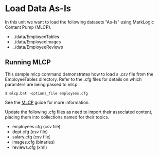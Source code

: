 # Load Data As-Is

In this unit we want to load the following datasets "As-Is" using MarkLogic Content Pump (MLCP). 

- ../data/EmployeeTables
- ../data/EmployeeImages
- ../data/EmployeeReviews

## Running MLCP

This sample mlcp command demonstrates how to load a .csv file from the EmployeeTables directory. Refer to the .cfg files for details on which paramters are being passed to mlcp.

    $ mlcp.bat -options_file employees.cfg

See the [MLCP](http://docs.marklogic.com/guide/mlcp) guide for more information. 

Update the following .cfg files as need to import their associated content, placing them into collections named for their topics.

- employees.cfg (csv file)
- dept.cfg      (csv file)
- salary.cfg    (csv file)
- images.cfg    (binaries)
- reviews.cfg   (xml)

